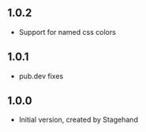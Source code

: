 ## 1.0.2

+ Support for named css colors

## 1.0.1

+ pub.dev fixes

## 1.0.0

- Initial version, created by Stagehand

